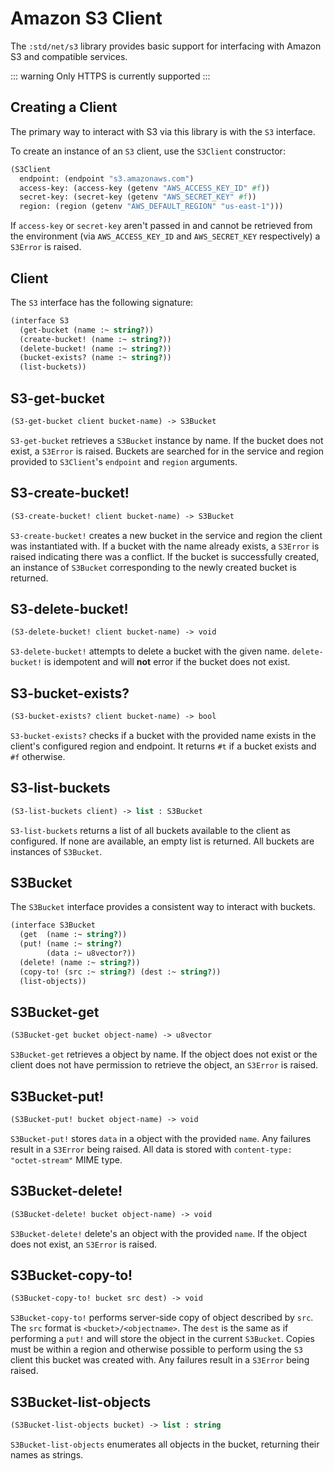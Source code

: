 # Amazon S3 Client

The `:std/net/s3` library provides basic support for interfacing with Amazon S3 and
compatible services.

::: warning
Only HTTPS is currently supported
:::

## Creating a Client

The primary way to interact with S3 via this library is with the `S3` interface.

To create an instance of an `S3` client, use the `S3Client` constructor:

```scheme
(S3Client
  endpoint: (endpoint "s3.amazonaws.com")
  access-key: (access-key (getenv "AWS_ACCESS_KEY_ID" #f))
  secret-key: (secret-key (getenv "AWS_SECRET_KEY" #f))
  region: (region (getenv "AWS_DEFAULT_REGION" "us-east-1")))
```

If `access-key` or `secret-key` aren't passed in and cannot be retrieved from the
environment (via `AWS_ACCESS_KEY_ID` and `AWS_SECRET_KEY` respectively) a `S3Error` is
raised.

## Client

The `S3` interface has the following signature:
```scheme
(interface S3
  (get-bucket (name :~ string?))
  (create-bucket! (name :~ string?))
  (delete-bucket! (name :~ string?))
  (bucket-exists? (name :~ string?))
  (list-buckets))
```

## S3-get-bucket

```scheme
(S3-get-bucket client bucket-name) -> S3Bucket
```

`S3-get-bucket` retrieves a `S3Bucket` instance by name. If the bucket does not exist, a
`S3Error` is raised. Buckets are searched for in the service and region provided to
`S3Client`'s `endpoint` and `region` arguments.

## S3-create-bucket!

```scheme
(S3-create-bucket! client bucket-name) -> S3Bucket
```

`S3-create-bucket!` creates a new bucket in the service and region the client was
instantiated with. If a bucket with the name already exists, a `S3Error` is raised
indicating there was a conflict. If the bucket is successfully created, an instance of
`S3Bucket` corresponding to the newly created bucket is returned.

## S3-delete-bucket!

```scheme
(S3-delete-bucket! client bucket-name) -> void
```

`S3-delete-bucket!` attempts to delete a bucket with the given name. `delete-bucket!` is
idempotent and will **not** error if the bucket does not exist.

## S3-bucket-exists?

```scheme
(S3-bucket-exists? client bucket-name) -> bool
```

`S3-bucket-exists?` checks if a bucket with the provided name exists in the client's
configured region and endpoint. It returns `#t` if a bucket exists and `#f` otherwise.

## S3-list-buckets

```scheme
(S3-list-buckets client) -> list : S3Bucket
```

`S3-list-buckets` returns a list of all buckets available to the client as configured. If
none are available, an empty list is returned. All buckets are instances of `S3Bucket`.

## S3Bucket

The `S3Bucket` interface provides a consistent way to interact with buckets.

```scheme
(interface S3Bucket
  (get  (name :~ string?))
  (put! (name :~ string?)
        (data :~ u8vector?))
  (delete! (name :~ string?))
  (copy-to! (src :~ string?) (dest :~ string?))
  (list-objects))
```
## S3Bucket-get

```scheme
(S3Bucket-get bucket object-name) -> u8vector
```

`S3Bucket-get` retrieves a object by name. If the object does not exist or the client
does not have permission to retrieve the object, an `S3Error` is raised.

## S3Bucket-put!

```scheme
(S3Bucket-put! bucket object-name) -> void
```

`S3Bucket-put!` stores `data` in a object with the provided `name`. Any failures result
in a `S3Error` being raised. All data is stored with `content-type: "octet-stream"` MIME
type.

## S3Bucket-delete!

```scheme
(S3Bucket-delete! bucket object-name) -> void
```

`S3Bucket-delete!` delete's an object with the provided `name`. If the object does not
exist, an `S3Error` is raised.

## S3Bucket-copy-to!

```scheme
(S3Bucket-copy-to! bucket src dest) -> void
```

`S3Bucket-copy-to!` performs server-side copy of object described by `src`. The `src`
format is `<bucket>/<objectname>`. The `dest` is the same as if performing a `put!` and
will store the object in the current `S3Bucket`. Copies must be within a region and
otherwise possible to perform using the `S3` client this bucket was created with.
Any failures result in a `S3Error` being raised.

## S3Bucket-list-objects

```scheme
(S3Bucket-list-objects bucket) -> list : string
```

`S3Bucket-list-objects` enumerates all objects in the bucket, returning their names as
strings.
